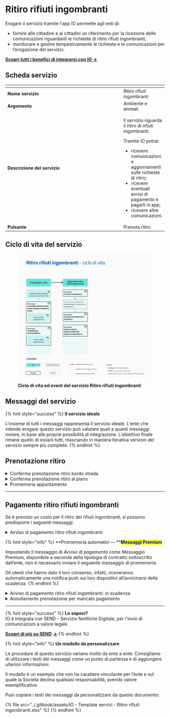 # Ritiro rifiuti ingombranti

Erogare il servizio tramite l'app IO permette agli enti di:

* fornire alle cittadine e ai cittadini un riferimento per la ricezione delle comunicazioni riguardanti le richieste di ritiro rifiuti ingombranti;
* monitorare e gestire tempestivamente le richieste e le comunicazioni per l’erogazione del servizio.

[**Scopri tutti i benefici di integrarsi con IO →** ](https://docs.pagopa.it/manuale-servizi/lapp-io/cose-io-e-qual-e-il-suo-obiettivo#perche-un-ente-dovrebbe-integrarsi-con-io)

## Scheda servizio <a href="#scheda-servizio" id="scheda-servizio"></a>

<table data-header-hidden><thead><tr><th width="373"></th><th></th></tr></thead><tbody><tr><td><strong>Nome servizio</strong></td><td>Ritiro rifiuti ingombranti</td></tr><tr><td><strong>Argomento</strong></td><td>Ambiente e animali</td></tr><tr><td><strong>Descrizione del servizio</strong></td><td><p>Il servizio riguarda il ritiro di rifiuti ingombranti.</p><p></p><p>Tramite IO potrai:</p><ul><li>ricevere comunicazioni e aggiornamenti sulle richieste di ritiro;</li><li>ricevere eventuali avvisi di pagamento e pagarli in app;</li><li>ricevere altre comunicazioni.</li></ul></td></tr><tr><td><strong>Pulsante</strong></td><td>Prenota ritiro</td></tr></tbody></table>

## Ciclo di vita del servizio

<figure><img src="../.gitbook/assets/image (8).png" alt=""><figcaption><p><strong>Ciclo di vita ed event del servizio Ritiro rifiuti ingombranti</strong></p></figcaption></figure>

## Messaggi del servizio

{% hint style="success" %}
**Il servizio ideale**

L'insieme di tutti i messaggi rappresenta il servizio ideale. L'ente che intende erogare questo servizio può valutare quali e quanti messaggi inviare, in base alle proprie possibilità di integrazione. L'obiettivo finale rimane quello di inviarli tutti, rilasciando in maniera iterativa versioni del servizio sempre più complete.
{% endhint %}

## Prenotazione ritiro

<details>

<summary>Conferma prenotazione ritiro bordo strada</summary>

**🖋 Titolo del messaggio:** Conferma di prenotazione per ritiro bordo strada

🗒 **Testo del messaggio**:&#x20;

Ti confermiamo la tua prenotazione per il ritiro di rifiuti ingombranti bordo strada. Ecco i dettagli:

**Dove**: \<indirizzo>

**Quando**: \<gg/mm/aaaa> dalle \<hh:mm>

**Cosa verrà ritirato**: \<oggetto del ritiro>

\[Inserire indicazioni per la segnalazione del rifiuto da lasciare bordo strada, da completare a cura e responsabilità dell'ente]

**🪄 Pulsante**: Disdici appuntamento

***

**Destinatari**: Tutti i cittadini che hanno richiesto appuntamento per ritiro rifiuti ingombranti bordo strada.

**Quando inviarlo**: Quando l’appuntamento è confermato.

**User story**: Come cittadino voglio ricevere una conferma quando l’appuntamento viene confermato dall’ente.

</details>

<details>

<summary>Conferma prenotazione ritiro al piano</summary>

**🖋 Titolo del messaggio:** Conferma di prenotazione per ritiro al piano

🗒 **Testo del messaggio:**

Ti confermiamo la tua prenotazione per il ritiro di rifiuti ingombranti al piano. Ecco i dettagli:

**Dove**: \<indirizzo>

**Quando**: \<gg/mm/aaaa> dalle \<hh:mm> alle \<hh:mm>

**Cosa verrà ritirato**: \<oggetto del ritiro>

**🪄 Pulsante:** Disdici appuntamento

***

**Destinatari**: Tutti i cittadini che hanno richiesto appuntamento per ritiro rifiuti ingombranti al piano.

**Quando inviarlo**: Quando l’appuntamento è confermato.

**User story**: Come cittadino voglio ricevere una conferma quando l’appuntamento viene confermato dall’ente.

</details>

<details>

<summary>Promemoria appuntamento</summary>

**🖋 Titolo del messaggio:** Ricordati del ritiro che hai prenotato

🗒 **Testo del messaggio:**

Ti ricordiamo che hai prenotato un ritiro \<in strada/al piano>.

**Dove**: \<indirizzo>

**Quando**: \<gg/mm/aaaa> dalle \<hh:mm> alle \<hh:mm>

**Cosa verrà ritirato**: \<oggetto del ritiro>

**🪄  Pulsante:** Disdici appuntamento

***

**Destinatari**: Tutti i cittadini che hanno aperto una pratica per ritiro rifiuti ingombranti.

**Quando inviarlo**: Quando l’appuntamento è imminente.

**User story**: Come cittadino voglio ricevere promemoria dei miei appuntamenti.

</details>

***

## Pagamento ritiro rifiuti ingombranti

Se è previsto un costo per il ritiro dei rifiuti ingombranti, si possono predisporre i seguenti messaggi:

<details>

<summary>Avviso di pagamento ritiro rifiuti ingombranti</summary>

:sparkles:<mark style="color:blue;">**Messaggio Premium**</mark> — Se hai un contratto Premium, ti consigliamo di configurare questo messaggio con promemoria Premium: i destinatari verranno avvisati dell‘avvicinarsi della scadenza tramite notifica push.

***

**🖋 Titolo del messaggio:** Hai un nuovo avviso di pagamento

🗒 **Testo del messaggio:**

C'è un avviso da pagare intestato a \<nome> \<cognome> e relativo a \<causale>.

**Devi pagare**: <00,00> €

**Entro il**: \<gg/mm/aaaa>

Puoi pagare direttamente in app premendo “Vedi Avviso”, oppure tramite tutti i canali di pagamento della piattaforma pagoPA e le altre modalità di pagamento offerte dell'ente creditore.

Se hai già provveduto a pagare l'avviso, ignora questo messaggio.

Per maggiori informazioni o per richiedere assistenza, contattaci tramite i canali che trovi nella scheda servizio.

In fase di pagamento, se previsto dall'ente, l'importo riportato nel messaggio potrebbe subire variazioni.

**🪄  Pulsante:** Vedi avviso

***

**Destinatari**: I cittadini che hanno presentato una richiesta per ritiro rifiuti ingombranti.

**Quando inviarlo**: Quando è necessario procedere al pagamento per la pratica.

**User story**: Come cittadino voglio ricevere comunicazione quando è possibile effettuare il pagamento.

</details>

{% hint style="info" %}
**Promemoria automatici — **<mark style="color:blue;">**Messaggi Premium**</mark>

Impostando il messaggio di _Avviso di pagamento_ come Messaggio Premium, disponibile a seconda della tipologia di contratto sottoscritto dall’ente, non è necessario inviare il seguente messaggio di promemoria.

Gli utenti che hanno dato il loro consenso, infatti, riceveranno automaticamente una notifica push sui loro dispositivi all’avvicinarsi della scadenza.
{% endhint %}

<details>

<summary>Avviso di pagamento ritiro rifiuti ingombranti: in scadenza</summary>

**🖋 Titolo del messaggio:** Hai un pagamento in scadenza

🗒 **Testo del messaggio:**

Il tuo pagamento per \<causale> sta per scadere.

Se hai già provveduto a pagare l’avviso, ignora questo messaggio.

**🪄  Pulsante:** Vedi avviso

***

**Destinatari**: I cittadini che hanno presentato una richiesta per ritiro rifiuti ingombranti.

**Quando inviarlo**: Quando il pagamento è prossimo alla scadenza.

**User story**: Come cittadino voglio ricevere un promemoria per i pagamenti in scadenza.

</details>

<details>

<summary>Annullamento prenotazione per mancato pagamento</summary>

**🖋 Titolo del messaggio:** La tua prenotazione è stata annullata

🗒 **Testo del messaggio:**

La tua prenotazione per ritiro rifiuti ingombranti è stata annullata per mancato pagamento.

**🪄  Pulsante:** n/a

***

**Destinatari**: I cittadini che hanno presentato una richiesta per ritiro ingombranti.

**Quando inviarlo**: Quando il pagamento non è pervenuto nei termini indicati e la prenotazione è stata annullata.

**User story**: Come cittadino voglio ricevere aggiornamenti sullo stato delle mie pratiche.

</details>

***

{% hint style="success" %}
**Lo sapevi?**\
IO è integrata con SEND - Servizio Notifiche Digitale, per l'invio di comunicazioni a valore legale.

[**Scopri di più su SEND**](https://notifichedigitali.pagopa.it/) [**->**](https://www.pagopa.it/it/prodotti-e-servizi/piattaforma-notifiche-digitali)
{% endhint %}

{% hint style="info" %}
**Un modello da personalizzare**

Le procedure di questo servizio variano molto da ente a ente. Consigliamo di utilizzare i testi dei messaggi come un punto di partenza e di aggiungere ulteriori informazioni.&#x20;

Il modello è un esempio che non ha carattere vincolante per l’ente e sul quale la Società declina qualsiasi responsabilità, avendo valore esemplificativo.

Puoi copiare i testi dei messaggi da personalizzare da questo documento:

{% file src="../.gitbook/assets/IO - Template servizi - Ritiro rifiuti ingombranti.xlsx" %}
{% endhint %}
